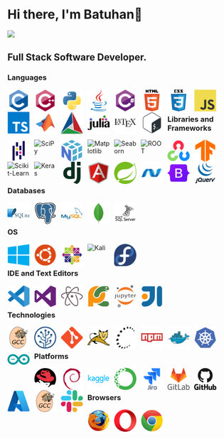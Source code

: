 # Hi there, I'm Batuhan👋 
![](https://komarev.com/ghpvc/?username=ctolon)

## Full Stack Software Developer.

### Languages
<img align="left" alt="C" width="50px" src="https://github.com/devicons/devicon/blob/master/icons/c/c-original.svg" style="padding-right:10px;" />
<img align="left" alt="C++" width="50px" src="https://github.com/devicons/devicon/blob/master/icons/cplusplus/cplusplus-original.svg" style="padding-right:10px;" />
<img align="left" alt="Python" width="50px" src="https://github.com/devicons/devicon/blob/master/icons/python/python-original.svg" style="padding-right:10px;" />
<img align="left" alt="Java" width="50px" src="https://github.com/devicons/devicon/blob/master/icons/java/java-original.svg" style="padding-right:10px;" />
<img align="left" alt="C#" width="50px" src="https://github.com/devicons/devicon/blob/master/icons/csharp/csharp-original.svg" style="padding-right:10px;" />
<img align="left" alt="HTML" width="50px" src="https://github.com/devicons/devicon/blob/master/icons/html5/html5-original-wordmark.svg" style="padding-right:10px;" />
<img align="left" alt="CSS" width="50px" src="https://github.com/devicons/devicon/blob/master/icons/css3/css3-original-wordmark.svg" style="padding-right:10px;" />
<img align="left" alt="Javascript" width="50px" src="https://github.com/devicons/devicon/blob/master/icons/javascript/javascript-original.svg" style="padding-right:10px;" />
<img align="left" alt="TypeScript" width="50px" src="https://github.com/devicons/devicon/blob/master/icons/typescript/typescript-original.svg" style="padding-right:10px;" />
<img align="left" alt="MATLAB" width="50px" src="https://github.com/devicons/devicon/blob/master/icons/matlab/matlab-original.svg" style="padding-right:10px;" />
<img align="left" alt="CMake" width="50px" src="https://github.com/devicons/devicon/blob/master/icons/cmake/cmake-original.svg" style="padding-right:10px;" />
<img align="left" alt="Julia" width="50px" src="https://github.com/devicons/devicon/blob/master/icons/julia/julia-original-wordmark.svg" style="padding-right:10px;" />
<img align="left" alt="LaTeX" width="50px" src="https://github.com/devicons/devicon/blob/master/icons/latex/latex-original.svg" style="padding-right:10px;" />
<img align="left" alt="Bash" width="50px" src="https://github.com/devicons/devicon/blob/master/icons/bash/bash-original.svg" style="padding-right:10px;" />

<br/><br/>

### Libraries and Frameworks
<img align="left" alt="Pandas" width="50px" src="https://github.com/devicons/devicon/blob/master/icons/pandas/pandas-original.svg" style="padding-right:10px;" />
<img align="left" alt="SciPy" width="50px" src="https://upload.wikimedia.org/wikipedia/commons/b/b2/SCIPY_2.svg" style="padding-right:10px;" />
<img align="left" alt="Numpy" width="50px" src="https://github.com/devicons/devicon/blob/master/icons/numpy/numpy-original.svg" style="padding-right:10px;" />
<img align="left" alt="Matplotlib" width="50px" src="https://upload.wikimedia.org/wikipedia/commons/8/84/Matplotlib_icon.svg" style="padding-right:10px;" />
<img align="left" alt="Seaborn" width="50px" src="https://seaborn.pydata.org/_images/logo-mark-lightbg.svg" style="padding-right:10px;" />
<img align="left" alt="ROOT" width="50px" src="https://root.cern/img/logos/ROOT_Logo/misc/generic-logo-cyan-512.png" style="padding-right:10px;" />
<img align="left" alt="OpenCv" width="50px" src="https://github.com/devicons/devicon/blob/master/icons/opencv/opencv-original.svg" style="padding-right:10px;" />
<img align="left" alt="Tensorflow" width="50px" src="https://github.com/devicons/devicon/blob/master/icons/tensorflow/tensorflow-original.svg" style="padding-right:10px;" />
<img align="left" alt="Scikit-Learn" width="50px" src="https://upload.wikimedia.org/wikipedia/commons/thumb/0/05/Scikit_learn_logo_small.svg/1200px-Scikit_learn_logo_small.svg.png" style="padding-right:10px;" />
<img align="left" alt="Keras" width="50px" src="https://upload.wikimedia.org/wikipedia/commons/a/ae/Keras_logo.svg" style="padding-right:10px;" />
<img align="left" alt="Django" width="50px" src="https://github.com/devicons/devicon/blob/master/icons/django/django-plain.svg" style="padding-right:10px;" />
<img align="left" alt="Angular" width="50px" src="https://github.com/devicons/devicon/blob/master/icons/angularjs/angularjs-original.svg" style="padding-right:10px;" />
<img align="left" alt="Spring" width="50px" src="https://github.com/devicons/devicon/blob/master/icons/spring/spring-original.svg" style="padding-right:10px;" />
<img align="left" alt="dotnet" width="50px" src="https://github.com/devicons/devicon/blob/master/icons/dot-net/dot-net-original.svg" style="padding-right:10px;" />
<br/><br/>
<img align="left" alt="boostrap" width="50px" src="https://github.com/devicons/devicon/blob/master/icons/bootstrap/bootstrap-original.svg" style="padding-right:10px;" />
<img align="left" alt="jquery" width="50px" src="https://github.com/devicons/devicon/blob/master/icons/jquery/jquery-original-wordmark.svg" style="padding-right:10px;" />

<br/><br/>

### Databases
<img align="left" alt="SQLite" width="50px" src="https://github.com/devicons/devicon/blob/master/icons/sqlite/sqlite-original-wordmark.svg" style="padding-right:10px;" />
<img align="left" alt="PostgreSQL" width="50px" src="https://github.com/devicons/devicon/blob/master/icons/postgresql/postgresql-original.svg" style="padding-right:10px;" />
<img align="left" alt="MySQL" width="50px" src="https://github.com/devicons/devicon/blob/master/icons/mysql/mysql-original-wordmark.svg" style="padding-right:10px;" />
<img align="left" alt="MongoDB" width="50px" src="https://github.com/devicons/devicon/blob/master/icons/mongodb/mongodb-original.svg" style="padding-right:10px;" />
<img align="left" alt="MSSQL" width="50px" src="https://github.com/devicons/devicon/blob/master/icons/microsoftsqlserver/microsoftsqlserver-plain-wordmark.svg" style="padding-right:10px;" />

<br/><br/>

### OS
<img align="left" alt="Windows" width="50px" src="https://github.com/devicons/devicon/blob/master/icons/windows8/windows8-original.svg" style="padding-right:10px;" />
<img align="left" alt="Ubuntu" width="50px" src="https://github.com/devicons/devicon/blob/master/icons/ubuntu/ubuntu-plain.svg" style="padding-right:10px;" />
<img align="left" alt="CentOS" width="50px" src="https://github.com/devicons/devicon/blob/master/icons/centos/centos-original.svg" style="padding-right:10px;" />
<img align="left" alt="Kali" width="50px" src="https://upload.wikimedia.org/wikipedia/commons/2/2b/Kali-dragon-icon.svg" style="padding-right:10px;" />
<img align="left" alt="Fedora" width="50px" src="https://github.com/devicons/devicon/blob/master/icons/fedora/fedora-original.svg" style="padding-right:10px;" />

<br/><br/>

### IDE and Text Editors
<img align="left" alt="VsCode" width="50px" src="https://github.com/devicons/devicon/blob/master/icons/vscode/vscode-original.svg" style="padding-right:10px;" />
<img align="left" alt="VStudio" width="50px" src="https://github.com/devicons/devicon/blob/master/icons/visualstudio/visualstudio-plain.svg" style="padding-right:10px;" />
<img align="left" alt="Atom" width="50px" src="https://github.com/devicons/devicon/blob/master/icons/atom/atom-original.svg" style="padding-right:10px;" />
<img align="left" alt="PyCharm" width="50px" src="https://github.com/devicons/devicon/blob/master/icons/pycharm/pycharm-original.svg" style="padding-right:10px;" />
<img align="left" alt="Jupyter Notebook" width="50px" src="https://github.com/devicons/devicon/blob/master/icons/jupyter/jupyter-original-wordmark.svg" style="padding-right:10px;" />
<img align="left" alt="intellij" width="50px" src="https://github.com/devicons/devicon/blob/master/icons/intellij/intellij-original.svg" style="padding-right:10px;" />

<br/><br/>

### Technologies
<img align="left" alt="GCC" width="50px" src="https://github.com/devicons/devicon/blob/master/icons/gcc/gcc-original.svg" style="padding-right:10px;" />
<img align="left" alt="SourceTree" width="50px" src="https://github.com/devicons/devicon/blob/master/icons/sourcetree/sourcetree-original.svg" style="padding-right:10px;" />
<img align="left" alt="Git" width="50px" src="https://github.com/devicons/devicon/blob/master/icons/git/git-original.svg" style="padding-right:10px;" />
<img align="left" alt="Tomcat" width="50px" src="https://github.com/devicons/devicon/blob/master/icons/tomcat/tomcat-original.svg" style="padding-right:10px;" />
<img align="left" alt="ssh" width="50px" src="https://github.com/devicons/devicon/blob/master/icons/ssh/ssh-original.svg" style="padding-right:10px;" />
<img align="left" alt="npm" width="50px" src="https://github.com/devicons/devicon/blob/master/icons/npm/npm-original-wordmark.svg" style="padding-right:10px;" />
<img align="left" alt="Docker" width="50px" src="https://github.com/devicons/devicon/blob/master/icons/docker/docker-original.svg" style="padding-right:10px;" />
<img align="left" alt="Kubernetes" width="50px" src="https://github.com/devicons/devicon/blob/master/icons/kubernetes/kubernetes-plain.svg" style="padding-right:10px;" />
<img align="left" alt="Arduino" width="50px" src="https://github.com/devicons/devicon/blob/master/icons/arduino/arduino-original.svg" style="padding-right:10px;" />



<br/><br/>

### Platforms
<img align="left" alt="Redhat" width="50px" src="https://github.com/devicons/devicon/blob/master/icons/redhat/redhat-original.svg" style="padding-right:10px;" />
<img align="left" alt="Debian" width="50px" src="https://github.com/devicons/devicon/blob/master/icons/debian/debian-original.svg" style="padding-right:10px;" />
<img align="left" alt="Kaggle" width="50px" src="https://github.com/devicons/devicon/blob/master/icons/kaggle/kaggle-original-wordmark.svg" style="padding-right:10px;" />
<img align="left" alt="Anaconda" width="50px" src="https://github.com/devicons/devicon/blob/master/icons/anaconda/anaconda-original.svg" style="padding-right:10px;" />
<img align="left" alt="Jira" width="50px" src="https://github.com/devicons/devicon/blob/master/icons/jira/jira-original-wordmark.svg" style="padding-right:10px;" />
<img align="left" alt="Gitlab" width="50px" src="https://github.com/devicons/devicon/blob/master/icons/gitlab/gitlab-original-wordmark.svg" style="padding-right:10px;" />
<img align="left" alt="Github" width="50px" src="https://github.com/devicons/devicon/blob/master/icons/github/github-original-wordmark.svg" style="padding-right:10px;" />
<img align="left" alt="Azure" width="50px" src="https://github.com/devicons/devicon/blob/master/icons/azure/azure-original.svg" style="padding-right:10px;" />
<img align="left" alt="GCC" width="50px" src="https://github.com/devicons/devicon/blob/master/icons/gcc/gcc-original.svg" style="padding-right:10px;" />
<img align="left" alt="Slack" width="50px" src="https://github.com/devicons/devicon/blob/master/icons/slack/slack-original.svg" style="padding-right:10px;" />

<br/><br/>

### Browsers
<img align="left" alt="Firefox" width="50px" src="https://github.com/devicons/devicon/blob/master/icons/firefox/firefox-original.svg" style="padding-right:10px;" />
<img align="left" alt="Chrome" width="50px" src="https://github.com/devicons/devicon/blob/master/icons/opera/opera-original.svg" style="padding-right:10px;" />
<img align="left" alt="Opera" width="50px" src="https://github.com/devicons/devicon/blob/master/icons/chrome/chrome-original.svg" style="padding-right:10px;" />
